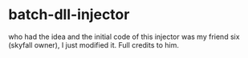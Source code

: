 # batch-dll-injector
who had the idea and the initial code of this injector was my friend six (skyfall owner), I just modified it. Full credits to him.
